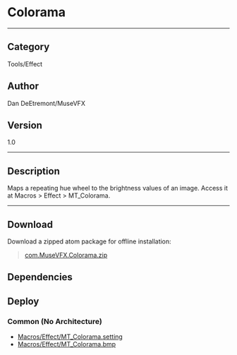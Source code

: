 # Colorama
___

## Category
Tools/Effect

## Author
Dan DeEtremont/MuseVFX

## Version
1.0

___

## Description
<p>Maps a repeating hue wheel to the brightness values of an image. Access it at Macros &gt; Effect &gt; MT_Colorama.</p>

___

## Download

Download a zipped atom package for offline installation:
> [com.MuseVFX.Colorama.zip](https://gitlab.com/WeSuckLess/Reactor/-/archive/master/Reactor-master.zip?path=Atoms/com.MuseVFX.Colorama)  

## Dependencies

## Deploy

### Common (No Architecture)

<ul>
<li><a href="https://gitlab.com/WeSuckLess/Reactor/-/blob/master/Atoms/com.MuseVFX.Colorama/Macros/Effect/MT_Colorama.setting?ref_type=heads">Macros/Effect/MT_Colorama.setting</a></li>
<li><a href="https://gitlab.com/WeSuckLess/Reactor/-/blob/master/Atoms/com.MuseVFX.Colorama/Macros/Effect/MT_Colorama.bmp?ref_type=heads">Macros/Effect/MT_Colorama.bmp</a></li>
</ul>
